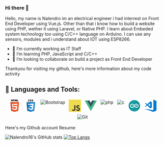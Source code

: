 ### Hi there 👋 ###

Hello, my name is Nalendro im an electrical engineer i had interrest on Front End Developer using Vue.js. Other than that i know how to build a website using PHP, wether it using Laravel, or Native PHP. I learn about Embeded system technology too using C/C++ language on Arduino. I can use any sensors, modules and  i understand about IOT using ESP8266.

  * 🔭 I’m currently working as IT Staff
  * 🌱 I’m learning PHP, JavaScript and C/C++
  * 👯 I’m looking to collaborate on build a project as Front End Developer
  
Thankyou for visiting my github, here's more information about my code activity

## 🧰 Languages and Tools:
<p align="center">
 
<img src="https://raw.githubusercontent.com/github/explore/80688e429a7d4ef2fca1e82350fe8e3517d3494d/topics/html/html.png" alt="c" height="40" style="vertical-align:top; margin:4px">
<img src="https://raw.githubusercontent.com/github/explore/80688e429a7d4ef2fca1e82350fe8e3517d3494d/topics/css/css.png" alt="c" height="40" style="vertical-align:top; margin:4px">
<img src="https://raw.githubusercontent.com/jmnote/z-icons/master/svg/bootstrap.svg" alt="Bootstrap" height="40" style="vertical-align:top; margin:4px">
<img src="https://raw.githubusercontent.com/github/explore/80688e429a7d4ef2fca1e82350fe8e3517d3494d/topics/javascript/javascript.png" alt="Javascript" height="40" style="vertical-align:top; margin:4px">
<img src="https://raw.githubusercontent.com/github/explore/80688e429a7d4ef2fca1e82350fe8e3517d3494d/topics/vue/vue.png" alt="Vue" height="40" style="vertical-align:top; margin:4px">
<img src="https://raw.githubusercontent.com/jmnote/z-icons/master/svg/php.svg" alt="php" height="40" style="vertical-align:top; margin:4px">
<img src="https://raw.githubusercontent.com/jmnote/z-icons/master/svg/c.svg" alt="c" height="40" style="vertical-align:top; margin:4px">
<img src="https://raw.githubusercontent.com/github/explore/80688e429a7d4ef2fca1e82350fe8e3517d3494d/topics/arduino/arduino.png" alt="arduino" height="40" style="vertical-align:top; margin:4px">
<img src="https://raw.githubusercontent.com/github/explore/80688e429a7d4ef2fca1e82350fe8e3517d3494d/topics/visual-studio-code/visual-studio-code.png" alt="VS Code" height="40" style="vertical-align:top; margin:4px">
<img src="https://raw.githubusercontent.com/jmnote/z-icons/master/svg/git.svg" alt="Git" height="40" style="vertical-align:top; margin:4px">
</p>

Here's my Github account Resume

![Nalendro16's GitHub stats](https://github-readme-stats.vercel.app/api?username=nalendro16&show_icons=true&theme=blue-green)
[![Top Langs](https://github-readme-stats.vercel.app/api/top-langs/?username=nalendro16&layout=compact&theme=blue-green)](https://github.com/nalendro16/github-readme-stats)
